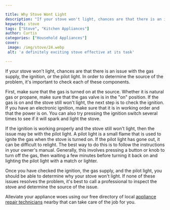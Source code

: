 ```yaml
---

title: Why Stove Wont Light
description: "If your stove won't light, chances are that there is an issue with the gas supply, the ignition, or the pilot light. In order to d...get more info"
keywords: stove
tags: ["Stove", "Kitchen Appliances"]
author: Curtis
categories: ["Household Appliances"]
cover: 
 image: /img/stove/24.webp
 alt: 'a definitely exciting stove effective at its task'

---
```


If your stove won't light, chances are that there is an issue with the gas supply, the ignition, or the pilot light. In order to determine the source of the problem, it's important to check each of these components.

First, make sure that the gas is turned on at the source. Whether it is natural gas or propane, make sure that the gas valve is in the "on" position. If the gas is on and the stove still won't light, the next step is to check the ignition. If you have an electronic ignition, make sure that it is in working order and that the power is on. You can also try pressing the ignition switch several times to see if it will spark and light the stove.

If the ignition is working properly and the stove still won't light, then the issue may be with the pilot light. A pilot light is a small flame that is used to ignite the gas when the stove is turned on. If the pilot light has gone out, it can be difficult to relight. The best way to do this is to follow the instructions in your owner's manual. Generally, this involves pressing a button or knob to turn off the gas, then waiting a few minutes before turning it back on and lighting the pilot light with a match or lighter.

Once you have checked the ignition, the gas supply, and the pilot light, you should be able to determine why your stove won't light. If none of these issues resolves the problem, it's best to call a professional to inspect the stove and determine the source of the issue.

Alleviate your appliance woes using our free directory of local <a href="/pages/appliance-repair-technicians/">appliance repair technicians</a> nearby that can take care of the job for you.
